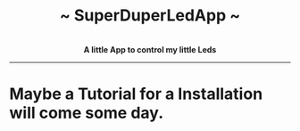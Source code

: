 <div align="center">
    <!-- # TODO: add Image -->
    <h1>~ SuperDuperLedApp ~</h1><br>
    <strong> A little App to control my little Leds </strong>

</div>

---

# Maybe a Tutorial for a Installation will come some day.
